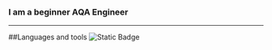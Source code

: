 ### I am a beginner AQA Engineer
___

##Languages and tools
![Static Badge](https://img.shields.io/badge/Selenide-grey?style=for-the-badge&logo=Selenide)

